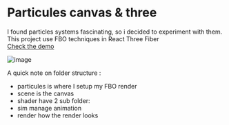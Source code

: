 # Particules canvas & three

I found particles systems fascinating, so i decided to experiment with them.  
This project use FBO techniques in React Three Fiber  
[Check the demo](particules-fbo.netlify.app)  

![image](https://github.com/Vincent-Wirwicki/Particules-canvas-three/assets/98763680/10fb8b24-4e61-46fb-984e-e38c78297c6e)

A quick note on folder structure :  
  - particules is where I setup my FBO render
  - scene is the canvas
  - shader have 2 sub folder:
  - sim manage animation
  - render how the render looks  

